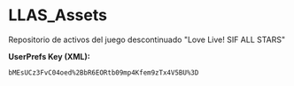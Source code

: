 # LLAS_Assets
Repositorio de activos del juego descontinuado "Love Live! SIF ALL STARS"

**UserPrefs Key (XML):**
```
bMEsUCz3FvC04oed%2BbR6EORtb09mp4Kfem9zTx4V5BU%3D
```
